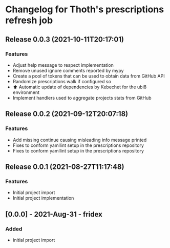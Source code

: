 # Changelog for Thoth's prescriptions refresh job

## Release 0.0.3 (2021-10-11T20:17:01)
### Features
* Adjust help message to respect implementation
* Remove unused ignore comments reported by mypy
* Create a pool of tokens that can be used to obtain data from GitHub API
* Randomize prescriptions walk if configured so
* :arrow_up: Automatic update of dependencies by Kebechet for the ubi8 environment
* Implement handlers used to aggregate projects stats from GitHub

## Release 0.0.2 (2021-09-12T20:07:18)
### Features
* Add missing continue causing misleading info message printed
* Fixes to conform yamllint setup in the prescriptions repository
* Fixes to conform yamllint setup in the prescriptions repository

## Release 0.0.1 (2021-08-27T11:17:48)
### Features
* Initial project import
* Initial project implementation

## [0.0.0] - 2021-Aug-31 - fridex

### Added

* initial project import
